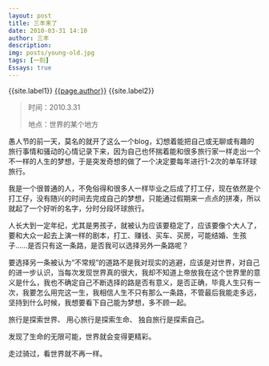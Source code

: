 ```yaml
---
layout: post
title: 三丰来了
date: 2010-03-31 14:10
author: 三丰
description:
img: posts/young-old.jpg
tags: [一刻]
Essays: true
---
```

{{site.label1}} <a href="/about">{{page.author}}</a> {{site.label2}}

> 时间：2010.3.31
>
>地点：世界的某个地方

愚人节的前一天，莫名的就开了这么一个blog，幻想着能把自己或无聊或有趣的旅行事情和骚动的心情记录下来，因为自己也怀揣着能和很多旅行家一样走出一个不一样的人生的梦想，于是突发奇想的做了一个决定要每年进行1-2次的单车环球旅行。

我是一个很普通的人，不免俗得和很多人一样毕业之后成了打工仔，现在依然是个打工仔，没有随兴的时间去完成自己的梦想，只能通过假期来一点点的拼凑，所以就起了一个好听的名字，分时分段环球旅行。

人长大到一定年纪，尤其是男孩子，就被认为应该要稳定了，应该要像个大人了，要和大众一起去上演一样的剧本，打工、赚钱、买车、买房，可能结婚、生孩子……是否只有这一条路，是否我可以选择另外一条路呢？

要选择另一条被认为“不常规”的道路不是我对现实的逃避，应该是对世界，对自己的进一步认识，当每次发现世界真的很大，我却不知道上帝放我在这个世界里的意义是什么，我也不确定自己不断选择的路是否有意义，是否正确，毕竟人生只有一次，我要怎么用完这一生，我相信人生不只有那么一条路，不管最后我能走多远，坚持到什么时候，我想要看下自己能为梦想，多不顾一起。

旅行是探索世界、
用心旅行是探索生命、
独自旅行是探索自己。

发现了生命的无限可能，世界就会变得更精彩。

走过骑过，看世界就不再一样。
